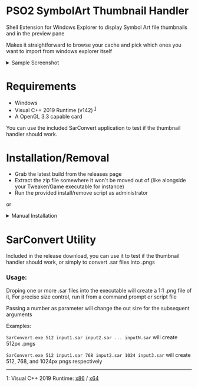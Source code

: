 # PSO2 SymbolArt Thumbnail Handler

Shell Extension for Windows Explorer to display Symbol Art file thumbnails and in the preview pane

Makes it straightforward to browse your cache and pick which ones you want to import from windows explorer itself

<details>
  <summary>Sample Screenshot</summary>

![image](https://user-images.githubusercontent.com/12700106/84848317-4d954f80-b029-11ea-8396-00715ba719b8.png)

</details>

# Requirements

* Windows
* Visual C++ 2019 Runtime (v142) <sup>[1](#msvcrt)</sup>
* A OpenGL 3.3 capable card

You can use the included SarConvert application to test if the thumbnail handler should work.

# Installation/Removal

* Grab the latest build from the releases page
* Extract the zip file somewhere it won't be moved out of (like alongside your Tweaker/Game executable for instance)
* Run the provided install/remove script as administrator

or
<details>
<summary>Manual Installation</summary>

* Open a Command Prompt as Administrator 
* CD into the folder with the dll file
* run `regsrv32 Pso2SarThumbnailHandler.x64.dll` or `regsrv32 Pso2SarThumbnailHandler.x86.dll` to install
* run `regsrv32 /u Pso2SarThumbnailHandler.x64.dll` or `regsrv32 /u Pso2SarThumbnailHandler.x86.dll` to remove
</details>


</details>

# SarConvert Utility

Included in the release download, you can use it to test if the thumbnail handler should work, or simply to convert .sar files into .pngs

### Usage:

Droping one or more .sar files into the executable will create a 1:1 .png file of it, 
For precise size control, run it from a command prompt or script file

Passing a number as parameter will change the out size for the subsequent arguments

Examples:

`SarConvert.exe 512 input1.sar input2.sar ... inputN.sar` 
will create 512px .pngs

`SarConvert.exe 512 input1.sar 768 input2.sar 1024 input3.sar`
will create 512, 768, and 1024px pngs respectively

------

<a name="msvcrt">1</a>: Visual C++ 2019 Runtime: [x86](https://aka.ms/vs/16/release/vc_redist.x86.exe) / [x64](https://aka.ms/vs/16/release/vc_redist.x64.exe)
